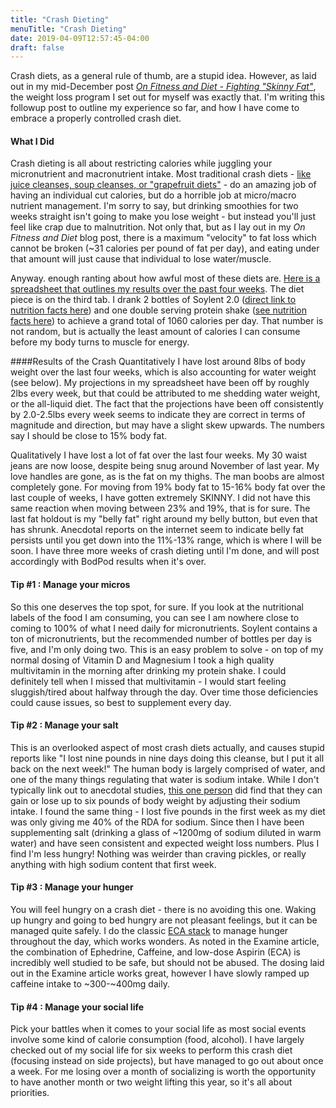 ```yaml
---
title: "Crash Dieting"
menuTitle: "Crash Dieting"
date: 2019-04-09T12:57:45-04:00
draft: false
---
```


Crash diets, as a general rule of thumb, are a stupid idea. However, as laid out in my mid-December post [_On Fitness and Diet - Fighting \"Skinny Fat\"_](https://hardcidr.com/on-fitness-and-diet/), the weight loss program I set out for myself was exactly that. I'm writing this followup post to outline my experience so far, and how I have come to embrace a properly controlled crash diet. 

#### What I Did

Crash dieting is all about restricting calories while juggling your micronutrient and macronutrient intake. Most traditional crash diets - [like juice cleanses, soup cleanses, or \"grapefruit diets\"](http://www.reachself.com/crash-diets) - do an amazing job of having an individual cut calories, but do a horrible job at micro/macro nutrient management. I'm sorry to say, but drinking smoothies for two weeks straight isn't going to make you lose weight - but instead you'll just feel like crap due to malnutrition. Not only that, but as I lay out in my _On Fitness and Diet_ blog post, there is a maximum "velocity" to fat loss which cannot be broken (~31 calories per pound of fat per day), and eating under that amount will just cause that individual to lose water/muscle. 

Anyway. enough ranting about how awful most of these diets are. [Here is a spreadsheet that outlines my results over the past four weeks](https://docs.google.com/spreadsheets/d/1GtFmMThk1eBBwMC-RNVgOBipLIMqM9C-DKY6Pzg59SU/edit?usp=sharing). The diet piece is on the third tab. I drank 2 bottles of Soylent 2.0 ([direct link to nutrition facts here](http://files.soylent.com/pdf/soylent-nutrition-facts-2-0-en.pdf)) and one double serving protein shake ([see nutrition facts here](http://dheemanbarua.weebly.com/uploads/9/8/6/1/9861361/2458890_orig.jpg)) to achieve a grand total of 1060 calories per day. That number is not random, but is actually the least amount of calories I can consume before my body turns to muscle for energy. 

####Results of the Crash
Quantitatively I have lost around 8lbs of body weight over the last four weeks, which is also accounting for water weight (see below). My projections in my spreadsheet have been off by roughly 2lbs every week, but that could be attributed to me shedding water weight, or the all-liquid diet. The fact that the projections have been off consistently by 2.0-2.5lbs every week seems to indicate they are correct in terms of magnitude and direction, but may have a slight skew upwards. The numbers say I should be close to 15% body fat.

Qualitatively I have lost a lot of fat over the last four weeks. My 30 waist jeans are now loose, despite being snug around November of last year. My love handles are gone, as is the fat on my thighs. The man boobs are almost completely gone. For moving from 19% body fat to 15-16% body fat over the last couple of weeks, I have gotten extremely SKINNY. I did not have this same reaction when moving between 23% and 19%, that is for sure. The last fat holdout is my "belly fat" right around my belly button, but even that has shrunk. Anecdotal reports on the internet seem to indicate belly fat persists until you get down into the 11%-13% range, which is where I will be soon. I have three more weeks of crash dieting until I'm done, and will post accordingly with BodPod results when it's over.

#### Tip #1 : Manage your micros
So this one deserves the top spot, for sure. If you look at the nutritional labels of the food I am consuming, you can see I am nowhere close to coming to 100% of what I need daily for micronutrients. Soylent contains a ton of micronutrients, but the recommended number of bottles per day is five, and I'm only doing two. This is an easy problem to solve - on top of my normal dosing of Vitamin D and Magnesium I took a high quality multivitamin in the morning after drinking my protein shake. I could definitely tell when I missed that multivitamin - I would start feeling sluggish/tired about halfway through the day. Over time those deficiencies could cause issues, so best to supplement every day.

#### Tip #2 : Manage your salt
This is an overlooked aspect of most crash diets actually, and causes stupid reports like "I lost nine pounds in nine days doing this cleanse, but I put it all back on the next week!" The human body is largely comprised of water, and one of the many things regulating that water is sodium intake. While I don't typically link out to anecdotal studies, [this one person](http://www.leanhigh.com/weight-loss/challenge/sodium-salt-intake-weight-loss-experiment) did find that they can gain or lose up to six pounds of body weight by adjusting their sodium intake. I found the same thing - I lost five pounds in the first week as my diet was only giving me 40% of the RDA for sodium. Since then I have been supplementing salt (drinking a glass of ~1200mg of sodium diluted in warm water) and have seen consistent and expected weight loss numbers. Plus I find I'm less hungry! Nothing was weirder than craving pickles, or really anything with high sodium content that first week.

#### Tip #3 : Manage your hunger
You will feel hungry on a crash diet - there is no avoiding this one. Waking up hungry and going to bed hungry are not pleasant feelings, but it can be managed quite safely. I do the classic [ECA stack](https://examine.com/supplements/eca/) to manage hunger throughout the day, which works wonders. As noted in the Examine article, the combination of Ephedrine, Caffeine, and low-dose Aspirin (ECA) is incredibly well studied to be safe, but should not be abused. The dosing laid out in the Examine article works great, however I have slowly ramped up caffeine intake to ~300-~400mg daily. 

#### Tip #4 : Manage your social life
Pick your battles when it comes to your social life as most social events involve some kind of calorie consumption (food, alcohol). I have largely checked out of my social life for six weeks to perform this crash diet (focusing instead on side projects), but have managed to go out about once a week. For me losing over a month of socializing is worth the opportunity to have another month or two weight lifting this year, so it's all about priorities.